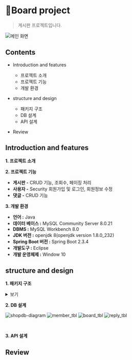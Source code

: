 # 🧩Board project
> 게시판 프로젝트입니다.

![메인 화면](https://user-images.githubusercontent.com/94505665/154907999-f3c0294e-365d-4d84-a767-f7fdd64bef43.png)

## Contents
- Introduction and features
  - 프로젝트 소개
  - 프로젝트 기능
  - 개발 환경

- structure and design
  - 패키지 구조
  - DB 설계
  - API 설계
 
- Review

## Introduction and features
**1. 프로젝트 소개**

**2. 프로젝트 기능**

- **게시판 -** CRUD 기능, 조회수, 페이징 처리
- **사용자 -** Security 회원가입 및 로그인, 회원정보 수정
- **댓글 -** CRUD 기능

**3. 개발 환경**

- **언어 :** Java
- **데이터 베이스 :** MySQL Community Server 8.0.21
- **DBMS :** MySQL Workbench 8.0
- **JDK 버전 :** openjdk 8(openjdk version 1.8.0_232)
- **Spring Boot 버전 :** Spring Boot 2.3.4
- **개발도구 :** Eclipse
- **개발 운영체제 :** Window 10


## structure and design
**1. 패키지 구조**

<details>
  
<summary>보기</summary>
  
  
```
📦src
 ┣ 📂main
 ┃ ┣ 📂java
 ┃ ┃ ┗ 📂controller
 ┃ ┃ ┃ ┗ 📂auth
 ┃ ┃ ┃ ┃ ┗ 📜LoginProcController.java
 ┃ ┃ ┃ ┃ ┗ 📜LogoutProcController.java
 ┃ ┃ ┃ ┣ 📂board
 ┃ ┃ ┃ ┃ ┣ 📜BoardDeleteController.java
 ┃ ┃ ┃ ┃ ┣ 📜BoardDeleteReqController.java
 ┃ ┃ ┃ ┃ ┣ 📜BoardDownloadControllerg.java
 ┃ ┃ ┃ ┃ ┣ 📜BoardListController.java
 ┃ ┃ ┃ ┃ ┣ 📜BoardPostController.java
 ┃ ┃ ┃ ┃ ┣ 📜BoardReadController.java
 ┃ ┃ ┃ ┃ ┣ 📜BoardReplylistController.java
 ┃ ┃ ┃ ┃ ┣ 📜BoardReplypostController.java
 ┃ ┃ ┃ ┃ ┣ 📜BoardUpdateController.java
 ┃ ┃ ┃ ┃ ┗ 📜BoardUpdateReqController.java
 ┃ ┃ ┃ ┣ 📂home
 ┃ ┃ ┃ ┃ ┗ 📜HomeForwardingController.java
 ┃ ┃ ┃ ┣ 📂introduce
 ┃ ┃ ┃ ┃ ┗ 📜IntroduceListController.java
 ┃ ┃ ┃ ┣ 📂member
 ┃ ┃ ┃ ┃  ┣ 📜MemberDeleteController.java
 ┃ ┃ ┃ ┃  ┣ 📜MemberJoinController.java
 ┃ ┃ ┃ ┃  ┣ 📜MemberListController.java
 ┃ ┃ ┃ ┃  ┣ 📜MemberSearchController.java
 ┃ ┃ ┃ ┃  ┗ 📜MemberUpdateController.java
 ┃ ┃ ┃ ┣ 📂notice
 ┃ ┃ ┃ ┃  ┣ 📜NoticeListController.java
 ┃ ┃ ┃ ┃  ┗ 📜NoticePostController.java
 ┃ ┃ ┃ ┣ 📜Controller.java
 ┃ ┃ ┃ ┣ 📜FrontController.java
 ┃ ┃ ┃ ┗ 📜HttpUtil.java
 ┃ ┃ ┣ 📂dao
 ┃ ┃ ┃ ┣ 📜BoardDAO.java
 ┃ ┃ ┃ ┗ 📜MemberDAO.java
 ┃ ┃ ┣ 📂Filter
 ┃ ┃ ┃ ┗ 📜AuthorityFilter.java
 ┃ ┃ ┣ 📂service
 ┃ ┃ ┃ ┣ 📜BoardService.java
 ┃ ┃ ┃ ┗ 📜MemberService.java
 ┃ ┃ ┣ 📂tmp
 ┃ ┃ ┃ ┣ 📜Bcrypt.java
 ┃ ┃ ┃ ┗ 📜BoardPost1000.java
 ┃ ┃ ┗ 📂vo
 ┃ ┃ ┃ ┣ 📜BoardVO.java
 ┃ ┃ ┃ ┣ 📜MemberVO.java
 ┃ ┃ ┃ ┗ 📜ReplyVO.java
 ┃ ┣ 📂webapp
 ┃ ┃ ┣ 📂META-INF
 ┃ ┃ ┃ ┗ 📜MANIFEST.MF
 ┃ ┃ ┣ 📂resources
 ┃ ┃ ┃ ┣ 📂css
 ┃ ┃ ┃ ┃ ┗ 📜common.css
 ┃ ┃ ┃ ┗ 📂img
 ┃ ┃ ┃ ┃ ┣ 📜1banner.jpg
 ┃ ┃ ┃ ┃ ┣ 📜2banner.jpg
 ┃ ┃ ┃ ┃ ┣ 📜3banner.jpg
 ┃ ┃ ┃ ┃ ┣ 📜autumn.jpg
 ┃ ┃ ┃ ┃ ┣ 📜reply.jpg
 ┃ ┃ ┃ ┃ ┣ 📜spring.jpg
 ┃ ┃ ┃ ┃ ┣ 📜summer.jpg
 ┃ ┃ ┃ ┃ ┗ 📜winter.css
 ┃ ┃ ┣ 📂WEB-INF
 ┃ ┃ ┃ ┣ 📂layouts
 ┃ ┃ ┃ ┃ ┗ 📜Layout.jsp
 ┃ ┃ ┃ ┣ 📂lib
 ┃ ┃ ┃ ┃ ┣ 📜commons-collections4-4.4.jar
 ┃ ┃ ┃ ┃ ┣ 📜commons-dbcp2-2.9.0.jar
 ┃ ┃ ┃ ┃ ┣ 📜commons-pool2-2.11.1.jar
 ┃ ┃ ┃ ┃ ┣ 📜jbcrypt-0.4.jar
 ┃ ┃ ┃ ┃ ┗ 📜mysql-connector-java-8.0.28.jar
 ┃ ┃ ┃ ┣ 📂module
 ┃ ┃ ┃ ┃ ┣ 📜banner.jsp
 ┃ ┃ ┃ ┃ ┣ 📜footer.jsp
 ┃ ┃ ┃ ┃ ┣ 📜header.jsp
 ┃ ┃ ┃ ┃ ┣ 📜items.jsp
 ┃ ┃ ┃ ┃ ┣ 📜link.jsp
 ┃ ┃ ┃ ┃ ┣ 📜meta_header.jsp
 ┃ ┃ ┃ ┃ ┣ 📜nav_tab.jsp
 ┃ ┃ ┃ ┃ ┗ 📜nav.jsp
 ┃ ┃ ┃ ┗ 📂View
 ┃ ┃ ┃ ┃ ┣ 📂board
 ┃ ┃ ┃ ┃ ┃ ┣ 📜isDelete.jsp
 ┃ ┃ ┃ ┃ ┃ ┣ 📜isUpdate.jsp
 ┃ ┃ ┃ ┃ ┃ ┣ 📜list.jsp
 ┃ ┃ ┃ ┃ ┃ ┣ 📜read.jsp
 ┃ ┃ ┃ ┃ ┃ ┣ 📜list.jsp
 ┃ ┃ ┃ ┃ ┃ ┗ 📜update.jsp
 ┃ ┃ ┃ ┃ ┣ 📂introduce
 ┃ ┃ ┃ ┃ ┃ ┗ 📜list.jsp
 ┃ ┃ ┃ ┃ ┣ 📂notice
 ┃ ┃ ┃ ┃ ┃ ┣ 📜list.jsp
 ┃ ┃ ┃ ┃ ┃ ┗ 📜post.jsp
 ┃ ┃ ┃ ┃ ┣ 📜MemberJoinResult.jsp
 ┃ ┃ ┃ ┃ ┣ 📜SearchResult.jsp
 ┃ ┃ ┃ ┃ ┗ 📜usermain.jsp
 ┃ ┃ ┣ 📜board_tbl_query
 ┃ ┃ ┣ 📜Login.jsp
 ┃ ┃ ┣ 📜mem_Tbl_query
 ┃ ┃ ┣ 📜MemberJoin.jsp
 ┃ ┃ ┣ 📜reply_tbl_query
 ┃ ┃ ┣ 📜update
 ┃ ┃ ┗ 📜updatereq
 ```
  
 </details>
 
 
**2. DB 설계**

![shopdb-diagram](https://user-images.githubusercontent.com/94505665/155095464-ac808038-36b4-40ba-bc82-0bdb321ae845.png)
![member_tbl](https://user-images.githubusercontent.com/94505665/155098027-ac27acc7-735e-449e-a189-0c548600619f.png)
![board_tbl](https://user-images.githubusercontent.com/94505665/155098120-ceda41e5-07e4-489d-89da-1770086ef683.png)
![reply_tbl](https://user-images.githubusercontent.com/94505665/155098200-8ca8dfeb-0355-4bb8-821e-7f99178c7b18.png)

</br>


**3. API 설계**




## Review
